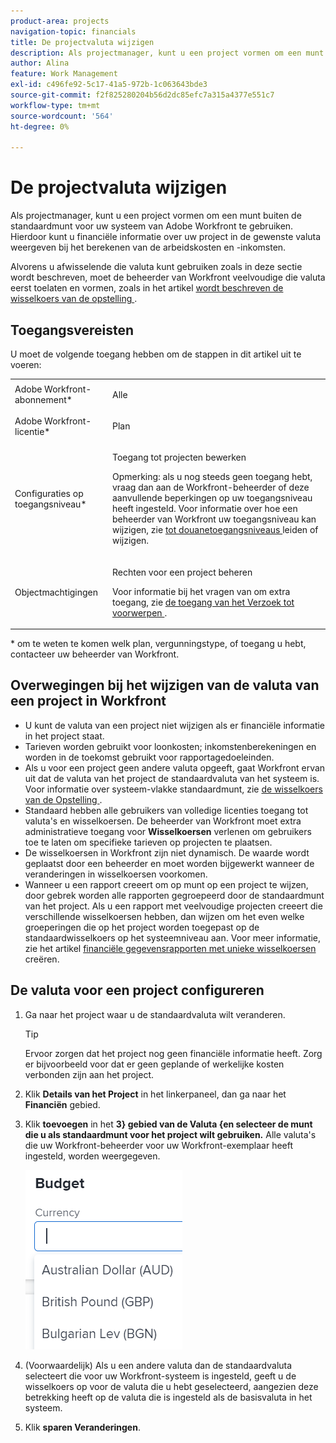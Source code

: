 ```yaml
---
product-area: projects
navigation-topic: financials
title: De projectvaluta wijzigen
description: Als projectmanager, kunt u een project vormen om een munt buiten de standaardmunt voor uw systeem van Adobe Workfront te gebruiken. Hierdoor kunt u financiële informatie over uw project in de gewenste valuta weergeven bij het berekenen van de arbeidskosten en -inkomsten.
author: Alina
feature: Work Management
exl-id: c496fe92-5c17-41a5-972b-1c063643bde3
source-git-commit: f2f825280204b56d2dc85efc7a315a4377e551c7
workflow-type: tm+mt
source-wordcount: '564'
ht-degree: 0%

---
```


# De projectvaluta wijzigen

Als projectmanager, kunt u een project vormen om een munt buiten de standaardmunt voor uw systeem van Adobe Workfront te gebruiken. Hierdoor kunt u financiële informatie over uw project in de gewenste valuta weergeven bij het berekenen van de arbeidskosten en -inkomsten.

Alvorens u afwisselende die valuta kunt gebruiken zoals in deze sectie wordt beschreven, moet de beheerder van Workfront veelvoudige die valuta eerst toelaten en vormen, zoals in het artikel [ wordt beschreven de wisselkoers van de opstelling ](../../../administration-and-setup/manage-workfront/exchange-rates/set-up-exchange-rates.md).

## Toegangsvereisten

U moet de volgende toegang hebben om de stappen in dit artikel uit te voeren:

<table style="table-layout:auto"> 
 <col> 
 <col> 
 <tbody> 
  <tr> 
   <td role="rowheader">Adobe Workfront-abonnement*</td> 
   <td> <p>Alle</p> </td> 
  </tr> 
  <tr> 
   <td role="rowheader">Adobe Workfront-licentie*</td> 
   <td> <p>Plan </p> </td> 
  </tr> 
  <tr> 
   <td role="rowheader">Configuraties op toegangsniveau*</td> 
   <td> <p>Toegang tot projecten bewerken</p> <p>Opmerking: als u nog steeds geen toegang hebt, vraag dan aan de Workfront-beheerder of deze aanvullende beperkingen op uw toegangsniveau heeft ingesteld. Voor informatie over hoe een beheerder van Workfront uw toegangsniveau kan wijzigen, zie <a href="../../../administration-and-setup/add-users/configure-and-grant-access/create-modify-access-levels.md" class="MCXref xref"> tot douanetoegangsniveaus </a> leiden of wijzigen.</p> </td> 
  </tr> 
  <tr> 
   <td role="rowheader">Objectmachtigingen</td> 
   <td> <p>Rechten voor een project beheren</p> <p>Voor informatie bij het vragen van om extra toegang, zie <a href="../../../workfront-basics/grant-and-request-access-to-objects/request-access.md" class="MCXref xref"> de toegang van het Verzoek tot voorwerpen </a>.</p> </td> 
  </tr> 
 </tbody> 
</table>

&#42; om te weten te komen welk plan, vergunningstype, of toegang u hebt, contacteer uw beheerder van Workfront.

## Overwegingen bij het wijzigen van de valuta van een project in Workfront

* U kunt de valuta van een project niet wijzigen als er financiële informatie in het project staat.
* Tarieven worden gebruikt voor loonkosten; inkomstenberekeningen en worden in de toekomst gebruikt voor rapportagedoeleinden.
* Als u voor een project geen andere valuta opgeeft, gaat Workfront ervan uit dat de valuta van het project de standaardvaluta van het systeem is. Voor informatie over systeem-vlakke standaardmunt, zie [ de wisselkoers van de Opstelling ](../../../administration-and-setup/manage-workfront/exchange-rates/set-up-exchange-rates.md).
* Standaard hebben alle gebruikers van volledige licenties toegang tot valuta&#39;s en wisselkoersen. De beheerder van Workfront moet extra administratieve toegang voor **Wisselkoersen** verlenen om gebruikers toe te laten om specifieke tarieven op projecten te plaatsen.
* De wisselkoersen in Workfront zijn niet dynamisch. De waarde wordt geplaatst door een beheerder en moet worden bijgewerkt wanneer de veranderingen in wisselkoersen voorkomen.
* Wanneer u een rapport creeert om op munt op een project te wijzen, door gebrek worden alle rapporten gegroepeerd door de standaardmunt van het project. Als u een rapport met veelvoudige projecten creeert die verschillende wisselkoersen hebben, dan wijzen om het even welke groeperingen die op het project worden toegepast op de standaardwisselkoers op het systeemniveau aan. Voor meer informatie, zie het artikel [ financiële gegevensrapporten met unieke wisselkoersen ](../../../reports-and-dashboards/reports/creating-and-managing-reports/create-financial-data-reports-unique-exchange-rates.md) creëren.

## De valuta voor een project configureren

1. Ga naar het project waar u de standaardvaluta wilt veranderen.

   >[!TIP]
   >
   >Ervoor zorgen dat het project nog geen financiële informatie heeft. Zorg er bijvoorbeeld voor dat er geen geplande of werkelijke kosten verbonden zijn aan het project.

1. Klik **Details van het Project** in het linkerpaneel, dan ga naar het **Financiën** gebied.
1. Klik **toevoegen** in het **3} gebied van de Valuta {en selecteer de munt die u als standaardmunt voor het project wilt gebruiken.** Alle valuta&#39;s die uw Workfront-beheerder voor uw Workfront-exemplaar heeft ingesteld, worden weergegeven.

   ![](assets/currency-on-project-expanded-nwe.png)

1. (Voorwaardelijk) Als u een andere valuta dan de standaardvaluta selecteert die voor uw Workfront-systeem is ingesteld, geeft u de wisselkoers op voor de valuta die u hebt geselecteerd, aangezien deze betrekking heeft op de valuta die is ingesteld als de basisvaluta in het systeem.
1. Klik **sparen Veranderingen**.
